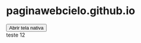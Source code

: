 # paginawebcielo.github.io
<button type="button" onclick="botao.openNativeScreen();">Abrir tela nativa</button><br/>
teste 12
